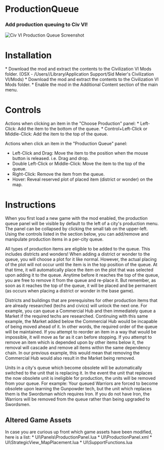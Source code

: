 # ProductionQueue
<h3>Add production queuing to Civ VI!</h3>

![Civ VI Production Queue Screenshot](http://i.imgur.com/ieaQ0iY.jpg)

<h1>Installation</h1>
* Download the mod and extract the contents to the Civilization VI Mods folder.
  (OSX - /Users/<user>/Library/Application Support/Sid Meier's Civilization VI/Mods)
* Download the mod and extract the contents to the Civilization VI Mods folder.
* Enable the mod in the Additional Content section of the main menu.

<h1>Controls</h1>
Actions when clicking an item in the "Choose Production" panel:
* Left-Click: Add the item to the bottom of the queue.
* Control+Left-Click or Middle-Click: Add the item to the top of the queue.

Actions when click an item in the "Production Queue" panel:
* Left-Click and Drag: Move the item to the position when the mouse button is released. i.e. Drag and drop.
* Double Left-Click or Middle-Click: Move the item to the top of the queue.
* Right-Click: Remove the item from the queue.
* Hover: Reveal reserved plot of placed item (district or wonder) on the map.

<h1>Instructions</h1>
When you first load a new game with the mod enabled, the production queue panel will be visible by default to the left of a city's production menu. The panel can be collapsed by clicking the small tab on the upper-left. Using the controls listed in the section below, you can add/remove and manipulate production items in a per-city queue.

All types of production items are eligible to be added to the queue. This includes districts and wonders! When adding a district or wonder to the queue, you will choose a plot for it like normal. However, the actual placing of the plot will not occur until the item is in the top position of the queue. At that time, it will automatically place the item on the plot that was selected upon adding it to the queue. Anytime before it reaches the top of the queue, you are free to remove it from the queue and re-place it. But remember, as soon as it reaches the top of the queue, it will be placed and be permanent (as occurs when placing a district or wonder in the base game).

Districts and buildings that are prerequisites for other production items that are already researched (techs and civics) will unlock the next one. For example, you can queue a Commercial Hub and then immediately queue a Market if the required techs are researched. Continuing with this same example, the Market added below the Commercial Hub would be incapable of being moved ahead of it. In other words, the required order of the queue will be maintained. If you attempt to reorder an item in a way that would be impossible, it will move as far as it can before stopping. If you attempt to remove an item which is depended upon by other items below it, the removal will cascade and remove all items within the same dependency chain. In our previous example, this would mean that removing the Commercial Hub would also result in the Market being removed.

Units in a city's queue which become obsolete will be automatically switched to the unit that is replacing it. In the event the unit that replaces the now obsolete unit is ineligible for production, the units will be removed from your queue. For example: Your queued Warriors are forced to become obsolete upon learning the Gunpowder tech, but the unit which replaces them is the Swordsman which requires Iron. If you do not have Iron, the Warriors will be removed from the queue rather than being upgraded to Swordsmen. 

<h2>Altered Game Assets </h2>
In case you are curious up front which game assets have been modified, here is a list:
* UI\Panels\ProductionPanel.lua
* UI\ProductionPanel.xml
* UI\StrategicView_MapPlacement.lua
* UI\SupportFunctions.lua
